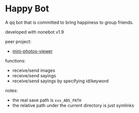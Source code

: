 # Happy Bot

A qq bot that is committed to bring happiness to group friends.

developed with nonebot v1.9

peer project:
+ [mini-photos-viewer](https://github.com/PumpkinDemo/mini-Photos-Viewer)

functions:
+ receive/send images
+ receive/send sayings
+ receive/send sayings by specifying id/keyword

notes:
+ the real save path is `xxx_ABS_PATH`
+ the relative path under the current directory is just symlinks
